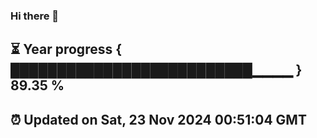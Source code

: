 ### Hi there 👋
⏳ Year progress { ██████████████████████████▁▁▁▁ } 89.35 %
---
⏰ Updated on Sat, 23 Nov 2024 00:51:04 GMT
---
